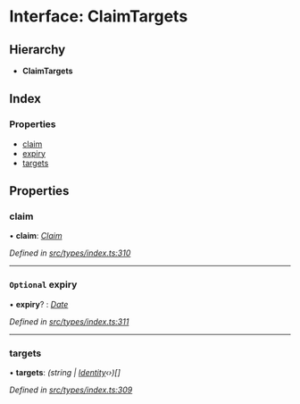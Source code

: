 # Interface: ClaimTargets

## Hierarchy

* **ClaimTargets**

## Index

### Properties

* [claim](types.claimtargets.md#claim)
* [expiry](types.claimtargets.md#optional-expiry)
* [targets](types.claimtargets.md#targets)

## Properties

###  claim

• **claim**: *[Claim](../modules/types.md#claim)*

*Defined in [src/types/index.ts:310](https://github.com/PolymathNetwork/polymesh-sdk/blob/73feada/src/types/index.ts#L310)*

___

### `Optional` expiry

• **expiry**? : *[Date](../enums/types.transactionargumenttype.md#date)*

*Defined in [src/types/index.ts:311](https://github.com/PolymathNetwork/polymesh-sdk/blob/73feada/src/types/index.ts#L311)*

___

###  targets

• **targets**: *(string | [Identity](../classes/api_entities_identity.identity.md)‹›)[]*

*Defined in [src/types/index.ts:309](https://github.com/PolymathNetwork/polymesh-sdk/blob/73feada/src/types/index.ts#L309)*

